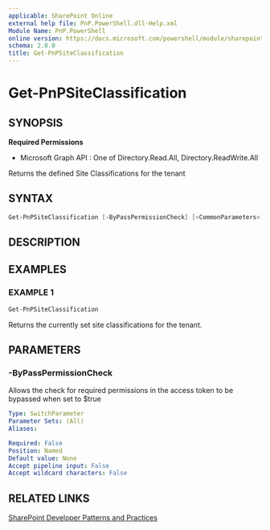 ```yaml
---
applicable: SharePoint Online
external help file: PnP.PowerShell.dll-Help.xml
Module Name: PnP.PowerShell
online version: https://docs.microsoft.com/powershell/module/sharepoint-pnp/get-pnpsiteclassification
schema: 2.0.0
title: Get-PnPSiteClassification
---
```


# Get-PnPSiteClassification

## SYNOPSIS

**Required Permissions**

  * Microsoft Graph API : One of Directory.Read.All, Directory.ReadWrite.All

Returns the defined Site Classifications for the tenant

## SYNTAX

```powershell
Get-PnPSiteClassification [-ByPassPermissionCheck] [<CommonParameters>]
```

## DESCRIPTION

## EXAMPLES

### EXAMPLE 1
```powershell
Get-PnPSiteClassification
```

Returns the currently set site classifications for the tenant.

## PARAMETERS

### -ByPassPermissionCheck
Allows the check for required permissions in the access token to be bypassed when set to $true

```yaml
Type: SwitchParameter
Parameter Sets: (All)
Aliases:

Required: False
Position: Named
Default value: None
Accept pipeline input: False
Accept wildcard characters: False
```

## RELATED LINKS

[SharePoint Developer Patterns and Practices](https://aka.ms/sppnp)